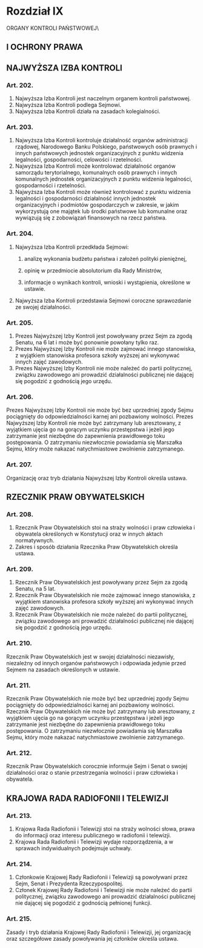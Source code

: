

# Rozdział IX
ORGANY KONTROLI PAŃSTWOWEJ\
## I OCHRONY PRAWA

## NAJWYŻSZA IZBA KONTROLI


### Art. 202.

1.  Najwyższa Izba Kontroli jest naczelnym organem kontroli
    państwowej.
2.  Najwyższa Izba Kontroli podlega Sejmowi.
3.  Najwyższa Izba Kontroli działa na zasadach kolegialności.


### Art. 203.

1.  Najwyższa Izba Kontroli kontroluje działalność organów
    administracji rządowej, Narodowego Banku Polskiego, państwowych
    osób prawnych i innych państwowych jednostek organizacyjnych z
    punktu widzenia legalności, gospodarności, celowości i
    rzetelności.
2.  Najwyższa Izba Kontroli może kontrolować działalność organów
    samorządu terytorialnego, komunalnych osób prawnych i innych
    komunalnych jednostek organizacyjnych z punktu widzenia
    legalności, gospodarności i rzetelności.
3.  Najwyższa Izba Kontroli może również kontrolować z punktu widzenia
    legalności i gospodarności działalność innych jednostek
    organizacyjnych i podmiotów gospodarczych w zakresie, w jakim
    wykorzystują one majątek lub środki państwowe lub komunalne oraz
    wywiązują się z zobowiązań finansowych na rzecz państwa.


### Art. 204.

1.  Najwyższa Izba Kontroli przedkłada Sejmowi:

    1. analizę wykonania budżetu państwa i założeń polityki pieniężnej,

    2. opinię w przedmiocie absolutorium dla Rady Ministrów,

    3. informacje o wynikach kontroli, wnioski i wystąpienia, określone w
    ustawie.

2.  Najwyższa Izba Kontroli przedstawia Sejmowi coroczne sprawozdanie
    ze swojej działalności.


### Art. 205.

1.  Prezes Najwyższej Izby Kontroli jest powoływany przez Sejm za
    zgodą Senatu, na 6 lat i może być ponownie powołany tylko raz.
2.  Prezes Najwyższej Izby Kontroli nie może zajmować innego
    stanowiska, z wyjątkiem stanowiska profesora szkoły wyższej ani
    wykonywać innych zajęć zawodowych.
3.  Prezes Najwyższej Izby Kontroli nie może należeć do partii
    politycznej, związku zawodowego ani prowadzić działalności
    publicznej nie dającej się pogodzić z godnością jego urzędu.


### Art. 206.

Prezes Najwyższej Izby Kontroli nie może być bez uprzedniej zgody
Sejmu pociągnięty do odpowiedzialności karnej ani pozbawiony wolności.
Prezes Najwyższej Izby Kontroli nie może być zatrzymany lub
aresztowany, z wyjątkiem ujęcia go na gorącym uczynku przestępstwa i
jeżeli jego zatrzymanie jest niezbędne do zapewnienia prawidłowego
toku postępowania. O zatrzymaniu niezwłocznie powiadamia się Marszałka
Sejmu, który może nakazać natychmiastowe zwolnienie zatrzymanego.


### Art. 207.

Organizację oraz tryb działania Najwyższej Izby Kontroli określa
ustawa.

## RZECZNIK PRAW OBYWATELSKICH


### Art. 208.

1.  Rzecznik Praw Obywatelskich stoi na straży wolności i praw
    człowieka i obywatela określonych w Konstytucji oraz w innych
    aktach normatywnych.
2.  Zakres i sposób działania Rzecznika Praw Obywatelskich określa
    ustawa.


### Art. 209.

1.  Rzecznik Praw Obywatelskich jest powoływany przez Sejm za zgodą
    Senatu, na 5 lat.
2.  Rzecznik Praw Obywatelskich nie może zajmować innego stanowiska, z
    wyjątkiem stanowiska profesora szkoły wyższej ani wykonywać innych
    zajęć zawodowych.
3.  Rzecznik Praw Obywatelskich nie może należeć do partii
    politycznej, związku zawodowego ani prowadzić działalności
    publicznej nie dającej się pogodzić z godnością jego urzędu.


### Art. 210.

Rzecznik Praw Obywatelskich jest w swojej działalności niezawisły,
niezależny od innych organów państwowych i odpowiada jedynie przed
Sejmem na zasadach określonych w ustawie.


### Art. 211.

Rzecznik Praw Obywatelskich nie może być bez uprzedniej zgody Sejmu
pociągnięty do odpowiedzialności karnej ani pozbawiony wolności.
Rzecznik Praw Obywatelskich nie może być zatrzymany lub aresztowany, z
wyjątkiem ujęcia go na gorącym uczynku przestępstwa i jeżeli jego
zatrzymanie jest niezbędne do zapewnienia prawidłowego toku
postępowania. O zatrzymaniu niezwłocznie powiadamia się Marszałka
Sejmu, który może nakazać natychmiastowe zwolnienie zatrzymanego.


### Art. 212.

Rzecznik Praw Obywatelskich corocznie informuje Sejm i Senat o swojej
działalności oraz o stanie przestrzegania wolności i praw człowieka i
obywatela.

## KRAJOWA RADA RADIOFONII I TELEWIZJI


### Art. 213.

1.  Krajowa Rada Radiofonii i Telewizji stoi na straży wolności słowa,
    prawa do informacji oraz interesu publicznego w radiofonii i
    telewizji.
2.  Krajowa Rada Radiofonii i Telewizji wydaje rozporządzenia, a w
    sprawach indywidualnych podejmuje uchwały.


### Art. 214.

1.  Członkowie Krajowej Rady Radiofonii i Telewizji są powoływani
    przez Sejm, Senat i Prezydenta Rzeczypospolitej.
2.  Członek Krajowej Rady Radiofonii i Telewizji nie może należeć do
    partii politycznej, związku zawodowego ani prowadzić działalności
    publicznej nie dającej się pogodzić z godnością pełnionej funkcji.


### Art. 215.

Zasady i tryb działania Krajowej Rady Radiofonii i Telewizji, jej
organizację oraz szczegółowe zasady powoływania jej członków określa
ustawa.

